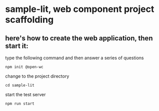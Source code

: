 # sample-lit, web component project scaffolding

## here's how to create the web application, then start it:


type the following command and then answer a series of questions

```shell
npm init @open-wc
```

change to the project directory

```shell
cd sample-lit
```

start the test server

```shell
npm run start
```
